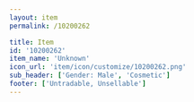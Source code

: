 ```yaml
---
layout: item
permalink: /10200262

title: Item
id: '10200262'
item_name: 'Unknown'
icon_url: 'item/icon/customize/10200262.png'
sub_header: ['Gender: Male', 'Cosmetic']
footer: ['Untradable, Unsellable']
---
```

